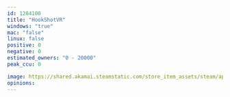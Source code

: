 ```yaml
---
id: 1284100
title: "HookShotVR"
windows: "true"
mac: "false"
linux: false
positive: 0
negative: 0
estimated_owners: "0 - 20000"
peak_ccu: 0

image: https://shared.akamai.steamstatic.com/store_item_assets/steam/apps/1284100/header.jpg?t=1667213292
opinions:
---
```

